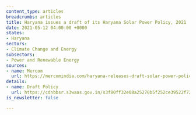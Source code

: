 ```yaml
---
content_type: articles
breadcrumbs: articles
title: Haryana issues a draft of its Haryana Solar Power Policy, 2021
date: 2021-05-12 04:00:00 +0000
states:
- Haryana
sectors:
- Climate Change and Energy
subsectors:
- Power and Renewable Energy
sources:
- name: Mercom
  url: https://mercomindia.com/haryana-releases-draft-solar-power-policy-invites-suggestions/
details:
- name: Draft Policy
  url: https://cdnbbsr.s3waas.gov.in/s3f80ff32e08a25270b5f252ce39522f72/uploads/2021/04/2021042434.pdf
is_newsletter: false

---
```

